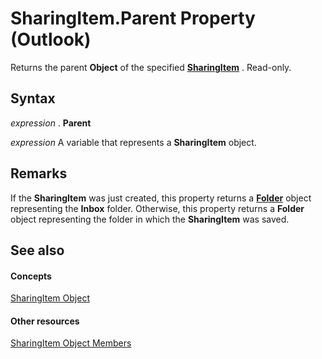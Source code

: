 
# SharingItem.Parent Property (Outlook)

Returns the parent  **Object** of the specified **[SharingItem](63dd3451-44f3-7cc4-c6e2-7dad5835a7d2.md)** . Read-only.


## Syntax

 _expression_ . **Parent**

 _expression_ A variable that represents a **SharingItem** object.


## Remarks

If the  **SharingItem** was just created, this property returns a **[Folder](3cf6cda8-6d70-666e-2643-9d9c5b9cacfc.md)** object representing the **Inbox** folder. Otherwise, this property returns a **Folder** object representing the folder in which the **SharingItem** was saved.


## See also


#### Concepts


[SharingItem Object](63dd3451-44f3-7cc4-c6e2-7dad5835a7d2.md)
#### Other resources


[SharingItem Object Members](719ad60e-2242-2c54-778f-006b61690389.md)
